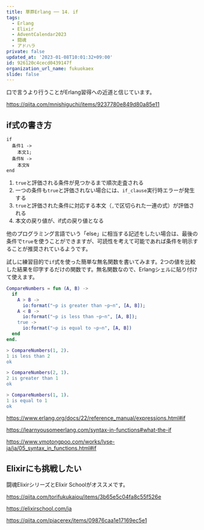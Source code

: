 ```yaml
---
title: 草莽Erlang ── 14. if
tags:
  - Erlang
  - Elixir
  - AdventCalendar2023
  - 闘魂
  - アドハラ
private: false
updated_at: '2023-01-08T10:01:32+09:00'
id: 926120c4cecd0439147f
organization_url_name: fukuokaex
slide: false
---
```

口で言うより行うことがErlang習得への近道と信じています。

https://qiita.com/mnishiguchi/items/9237780e849d80a85e11

## if式の書き方

```
if
  条件1 ->
    本文1;
  条件N ->
    本文N
end
```

1. `true`と評価される条件が見つかるまで順次走査される
2. 一つの条件も`true`と評価されない場合には、`if_clause`実行時エラーが発生する
3. `true`と評価された条件に対応する本文（`,`で区切られた一連の式）が評価される
4. 本文の戻り値が、if式の戻り値となる

他のプログラミング言語でいう「else」に相当する記述をしたい場合は、最後の条件で`true`を使うことができますが、可読性を考えて可能であれば条件を明示することが推奨されているようです。

試しに練習目的で`if`式を使った簡単な無名関数を書いてみます。2つの値を比較した結果を印字するだけの関数です。無名関数なので、Erlangシェルに貼り付けて使えます。

```erlang
CompareNumbers = fun (A, B) ->
  if
    A > B ->
      io:format("~p is greater than ~p~n", [A, B]);
    A < B ->
      io:format("~p is less than ~p~n", [A, B]);
    true ->
      io:format("~p is equal to ~p~n", [A, B])
  end
end.
```

```erlang
> CompareNumbers(1, 2).
1 is less than 2
ok

> CompareNumbers(2, 1).
2 is greater than 1
ok

> CompareNumbers(1, 1).
1 is equal to 1
ok
```

https://www.erlang.org/docs/22/reference_manual/expressions.html#if

https://learnyousomeerlang.com/syntax-in-functions#what-the-if

https://www.ymotongpoo.com/works/lyse-ja/ja/05_syntax_in_functions.html#if

## Elixirにも挑戦したい

闘魂ElixirシリーズとElixir Schoolがオススメです。

https://qiita.com/torifukukaiou/items/3b65e5c04fa8c55f526e

https://elixirschool.com/ja

https://qiita.com/piacerex/items/09876caa1e17169ec5e1

[^1]: https://qiita.com/torifukukaiou/items/21df3c512308832c4a15#-%E3%82%A4%E3%82%B4%E3%81%8B%E3%81%99
